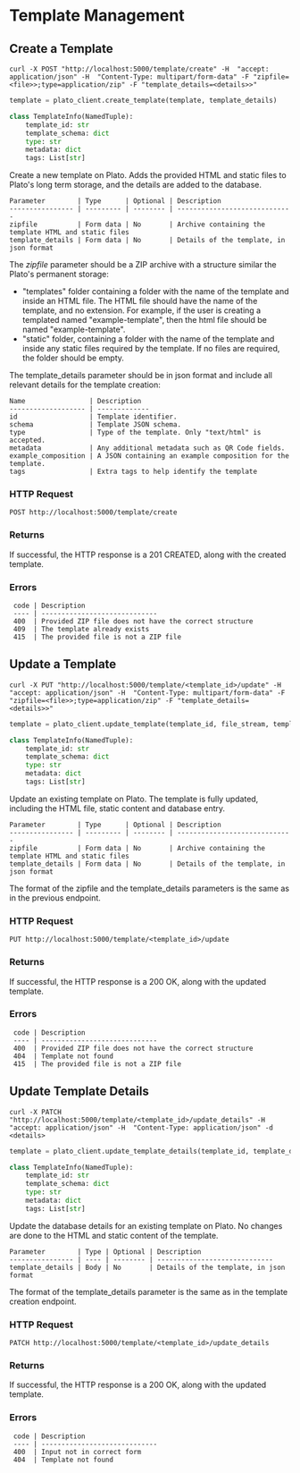 # Template Management

## Create a Template

```shell
curl -X POST "http://localhost:5000/template/create" -H  "accept: application/json" -H  "Content-Type: multipart/form-data" -F "zipfile=<file>>;type=application/zip" -F "template_details=<details>>"
```

```python
template = plato_client.create_template(template, template_details)
```
```python
class TemplateInfo(NamedTuple):
    template_id: str
    template_schema: dict
    type: str
    metadata: dict
    tags: List[str]
```

Create a new template on Plato. Adds the provided HTML and static files to Plato's long term storage, and the details 
are added to the database.

    Parameter        | Type      | Optional | Description                              
    ---------------- | --------- | -------- | -----------------------------
    zipfile          | Form data | No       | Archive containing the template HTML and static files
    template_details | Form data | No       | Details of the template, in json format

The *zipfile* parameter should be a ZIP archive with a structure similar the Plato's permanent storage:

* "templates" folder containing a folder with the name of the template and inside an HTML file. The HTML file should have the name of the template, and no extension. 
  For example, if the user is creating a templated named "example-template", then the html file should be named "example-template".
* "static" folder, containing a folder with the name of the template and inside any static files required by the template. If no files are required, the folder should be empty.

The template_details parameter should be in json format and include all relevant details for the template creation:

    Name                | Description                              
    ------------------- | -------------
    id                  | Template identifier.
    schema              | Template JSON schema.
    type                | Type of the template. Only "text/html" is accepted.
    metadata            | Any additional metadata such as QR Code fields.
    example_composition | A JSON containing an example composition for the template.
    tags                | Extra tags to help identify the template


### HTTP Request

`POST http://localhost:5000/template/create`

### Returns

If successful, the HTTP response is a 201 CREATED, along with the created template.

### Errors

     code | Description                              
     ---- | -----------------------------
     400  | Provided ZIP file does not have the correct structure
     409  | The template already exists
     415  | The provided file is not a ZIP file

## Update a Template

```shell
curl -X PUT "http://localhost:5000/template/<template_id>/update" -H  "accept: application/json" -H  "Content-Type: multipart/form-data" -F "zipfile=<file>>;type=application/zip" -F "template_details=<details>>"
```

```python
template = plato_client.update_template(template_id, file_stream, template_details)
```

```python
class TemplateInfo(NamedTuple):
    template_id: str
    template_schema: dict
    type: str
    metadata: dict
    tags: List[str]
```

Update an existing template on Plato. The template is fully updated, including the HTML file, static content and database entry.

    Parameter        | Type      | Optional | Description                              
    ---------------- | --------- | -------- | -----------------------------
    zipfile          | Form data | No       | Archive containing the template HTML and static files
    template_details | Form data | No       | Details of the template, in json format

The format of the zipfile and the template_details parameters is the same as in the previous endpoint.

### HTTP Request

`PUT http://localhost:5000/template/<template_id>/update`

### Returns

If successful, the HTTP response is a 200 OK, along with the updated template.

### Errors

     code | Description                              
     ---- | -----------------------------
     400  | Provided ZIP file does not have the correct structure
     404  | Template not found
     415  | The provided file is not a ZIP file

## Update Template Details

```shell
curl -X PATCH "http://localhost:5000/template/<template_id>/update_details" -H  "accept: application/json" -H  "Content-Type: application/json" -d <details>
```

```python
template = plato_client.update_template_details(template_id, template_details)
```

```python
class TemplateInfo(NamedTuple):
    template_id: str
    template_schema: dict
    type: str
    metadata: dict
    tags: List[str]
```

Update the database details for an existing template on Plato. No changes are done to the HTML and static content
of the template.

    Parameter        | Type | Optional | Description                              
    ---------------- | ---- | -------- | -----------------------------
    template_details | Body | No       | Details of the template, in json format

The format of the template_details parameter is the same as in the template creation endpoint.

### HTTP Request

`PATCH http://localhost:5000/template/<template_id>/update_details`

### Returns

If successful, the HTTP response is a 200 OK, along with the updated template.

### Errors

     code | Description                              
     ---- | -----------------------------
     400  | Input not in correct form
     404  | Template not found
